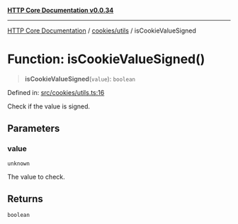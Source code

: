 [**HTTP Core Documentation v0.0.34**](../../../README.md)

***

[HTTP Core Documentation](../../../modules.md) / [cookies/utils](../README.md) / isCookieValueSigned

# Function: isCookieValueSigned()

> **isCookieValueSigned**(`value`): `boolean`

Defined in: [src/cookies/utils.ts:16](https://github.com/stonemjs/http-core/blob/424f80742be298e137f118c0e2e80266a8a78f3c/src/cookies/utils.ts#L16)

Check if the value is signed.

## Parameters

### value

`unknown`

The value to check.

## Returns

`boolean`
